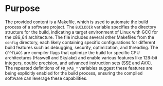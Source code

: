 # Purpose
The provided content is a Makefile, which is used to automate the build process of a software project. The `BUILDDIR` variable specifies the directory structure for the build, indicating a target environment of Linux with GCC for the x86_64 architecture. The file includes several other Makefiles from the `config` directory, each likely containing specific configurations for different build features such as debugging, security, optimization, and threading. The `CPPFLAGS` are compiler flags that optimize the build for specific CPU architectures (Haswell and Skylake) and enable various features like 128-bit integers, double precision, and advanced instruction sets (SSE and AVX). The repeated definitions of `FD_HAS_*` variables suggest these features are being explicitly enabled for the build process, ensuring the compiled software can leverage these capabilities.

